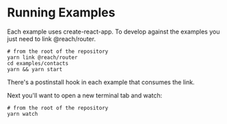 # Running Examples

Each example uses create-react-app. To develop against the examples you just need to link @reach/router.

```
# from the root of the repository
yarn link @reach/router
cd examples/contacts
yarn && yarn start
```

There's a postinstall hook in each example that consumes the link.

Next you'll want to open a new terminal tab and watch:

```
# from the root of the repository
yarn watch
```
